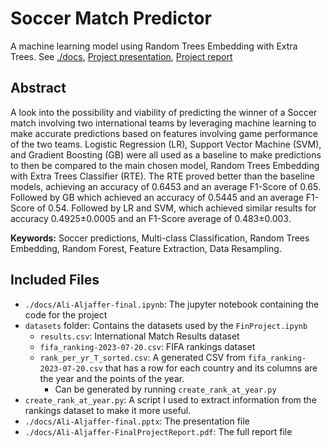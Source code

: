 # Soccer Match Predictor

A machine learning model using Random Trees Embedding with Extra Trees. See [./docs](./docs), [Project presentation](./docs/Ali-Aljaffer-final.pptx), [Project report](./docs/Ali-Aljaffer-FinalProjectReport.pdf)


## Abstract

A look into the possibility and viability of predicting the winner of a Soccer match involving two international teams by leveraging machine learning to make accurate predictions based on features involving game performance of the two teams. Logistic Regression (LR), Support Vector Machine (SVM), and Gradient Boosting (GB) were all used as a baseline to make predictions to then be compared to the main chosen model, Random Trees Embedding with Extra Trees Classifier (RTE). The RTE proved better than the baseline models, achieving an accuracy of 0.6453 and an average F1-Score of 0.65. Followed by GB which achieved an accuracy of 0.5445 and an average F1-Score of 0.54. Followed by LR and SVM, which achieved similar results for accuracy 0.4925±0.0005 and an F1-Score average of 0.483±0.003.

**Keywords:** Soccer predictions, Multi-class Classification, Random Trees Embedding, Random Forest, Feature Extraction, Data Resampling.


## Included Files
- `./docs/Ali-Aljaffer-final.ipynb`: The jupyter notebook containing the code for the project
- `datasets` folder: Contains the datasets used by the `FinProject.ipynb`
  - `results.csv`: International Match Results dataset
  - `fifa_ranking-2023-07-20.csv`: FIFA rankings dataset
  - `rank_per_yr_T_sorted.csv`: A generated CSV from `fifa_ranking-2023-07-20.csv` that has a row for each country and its columns are the year and the points of the year.
    - Can be generated by running `create_rank_at_year.py`
- `create_rank_at_year.py`: A script I used to extract information from the rankings dataset to make it more useful.
- `./docs/Ali-Aljaffer-final.pptx`: The presentation file
- `./docs/Ali-Aljaffer-FinalProjectReport.pdf`: The full report file
